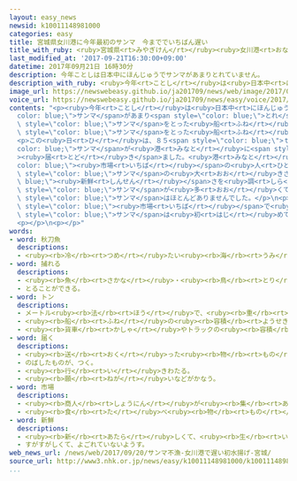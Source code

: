 ```yaml
---
layout: easy_news
newsid: k10011148981000
categories: easy
title: 宮城県女川港に今年最初のサンマ　今まででいちばん遅い
title_with_ruby: <ruby>宮城県<rt>みやぎけん</rt></ruby><ruby>女川港<rt>おながわこう</rt></ruby>に<ruby>今年<rt>ことし</rt></ruby><ruby>最初<rt>さいしょ</rt></ruby>のサンマ　<ruby>今<rt>いま</rt></ruby>まででいちばん<ruby>遅<rt>おそ</rt></ruby>い
last_modified_at: '2017-09-21T16:30:00+09:00'
datetime: 2017年09月21日 16時30分
description: 今年ことしは日本中にほんじゅうでサンマがあまりとれていません。
description_with_ruby: <ruby>今年<rt>ことし</rt></ruby>は<ruby>日本中<rt>にほんじゅう</rt></ruby>でサンマがあまりとれていません。
image_url: https://newswebeasy.github.io/ja201709/news/web/image/2017/09/21/k10011148981000.jpg
voice_url: https://newswebeasy.github.io/ja201709/news/easy/voice/2017/09/21/k10011148981000.mp3
contents: "<p><ruby>今年<rt>ことし</rt></ruby>は<ruby>日本中<rt>にほんじゅう</rt></ruby>で<span style=\"\
  color: blue;\">サンマ</span>があまり<span style=\"color: blue;\">とれ</span>ていません。<ruby>宮城県<rt>みやぎけん</rt></ruby>の<ruby>女川港<rt>おながわこう</rt></ruby>に<ruby>２０日<rt>はつか</rt></ruby>の<ruby>朝<rt>あさ</rt></ruby>、<span\
  \ style=\"color: blue;\">サンマ</span>をとった<ruby>船<rt>ふね</rt></ruby>が、<ruby>今年<rt>ことし</rt></ruby><ruby>初<rt>はじ</rt></ruby>めて<ruby>着<rt>つ</rt></ruby>きました。<span\
  \ style=\"color: blue;\">サンマ</span>をとった<ruby>船<rt>ふね</rt></ruby>が<ruby>女川港<rt>おながわこう</rt></ruby>に<ruby>最初<rt>さいしょ</rt></ruby>に<ruby>着<rt>つ</rt></ruby>いた<ruby>日<rt>ひ</rt></ruby>は、<ruby>去年<rt>きょねん</rt></ruby>より１５<ruby>日<rt>にち</rt></ruby><ruby>遅<rt>おそ</rt></ruby>くて、<ruby>今<rt>いま</rt></ruby>まででいちばん<ruby>遅<rt>おそ</rt></ruby>くなりました。</p>\n\
  <p>この<ruby>日<rt>ひ</rt></ruby>は、８５<span style=\"color: blue;\">ｔ</span>の<span style=\"\
  color: blue;\">サンマ</span>が<ruby>港<rt>みなと</rt></ruby>に<span style=\"color: blue;\"\
  ><ruby>届<rt>とど</rt></ruby>き</span>ました。<ruby>港<rt>みなと</rt></ruby>では、<span style=\"\
  color: blue;\"><ruby>市場<rt>いちば</rt></ruby></span>の<ruby>人<rt>ひと</rt></ruby>たちが<span\
  \ style=\"color: blue;\">サンマ</span>の<ruby>大<rt>おお</rt></ruby>きさや<span style=\"color:\
  \ blue;\"><ruby>新鮮<rt>しんせん</rt></ruby></span>さを<ruby>調<rt>しら</rt></ruby>べていました。１２０ｇぐらいの<ruby>小<rt>ちい</rt></ruby>さな<span\
  \ style=\"color: blue;\">サンマ</span>が<ruby>多<rt>おお</rt></ruby>くて、いつもの<ruby>年<rt>とし</rt></ruby>に<ruby>多<rt>おお</rt></ruby>い１６０ｇぐらいの<ruby>大<rt>おお</rt></ruby>きな<span\
  \ style=\"color: blue;\">サンマ</span>はほとんどありませんでした。</p>\n<p><ruby>女川港<rt>おながわこう</rt></ruby>の<span\
  \ style=\"color: blue;\"><ruby>市場<rt>いちば</rt></ruby></span>で<ruby>働<rt>はたら</rt></ruby>いている<ruby>人<rt>ひと</rt></ruby>は「こんなに<ruby>小<rt>ちい</rt></ruby>さな<span\
  \ style=\"color: blue;\">サンマ</span>は<ruby>初<rt>はじ</rt></ruby>めてなので、お<ruby>客<rt>きゃく</rt></ruby>さんがどう<ruby>思<rt>おも</rt></ruby>うか<ruby>心配<rt>しんぱい</rt></ruby>です。<ruby>味<rt>あじ</rt></ruby>はいいので、たくさんの<ruby>人<rt>ひと</rt></ruby>に<ruby>食<rt>た</rt></ruby>べてほしいです」と<ruby>言<rt>い</rt></ruby>っていました。</p>\n\
  <p></p>\n<p></p>"
words:
- word: 秋刀魚
  descriptions:
  - <ruby><rb>冷</rb><rt>つめ</rt></ruby>たい<ruby><rb>海</rb><rt>うみ</rt></ruby>にすむ<ruby><rb>細長</rb><rt>ほそなが</rt></ruby>い<ruby><rb>魚</rb><rt>さかな</rt></ruby>。<ruby><rb>秋</rb><rt>あき</rt></ruby>に<ruby><rb>多</rb><rt>おお</rt></ruby>くとれる。
- word: 捕れる
  descriptions:
  - <ruby><rb>魚</rb><rt>さかな</rt></ruby>・<ruby><rb>鳥</rb><rt>とり</rt></ruby>などが<ruby><rb>得</rb><rt>え</rt></ruby>られる。
  - とることができる。
- word: トン
  descriptions:
  - メートル<ruby><rb>法</rb><rt>ほう</rt></ruby>で、<ruby><rb>重</rb><rt>おも</rt></ruby>さの<ruby><rb>単位</rb><rt>たんい</rt></ruby>の<ruby><rb>一</rb><rt>ひと</rt></ruby>つ。１トンは、１０００キログラム。<ruby><rb>記号</rb><rt>きごう</rt></ruby>は「t」。
  - <ruby><rb>船</rb><rt>ふね</rt></ruby>の<ruby><rb>容積</rb><rt>ようせき</rt></ruby>の<ruby><rb>単位</rb><rt>たんい</rt></ruby>。
  - <ruby><rb>貨車</rb><rt>かしゃ</rt></ruby>やトラックの<ruby><rb>容積</rb><rt>ようせき</rt></ruby>の<ruby><rb>単位</rb><rt>たんい</rt></ruby>。
- word: 届く
  descriptions:
  - <ruby><rb>送</rb><rt>おく</rt></ruby>った<ruby><rb>物</rb><rt>もの</rt></ruby>が<ruby><rb>着</rb><rt>つ</rt></ruby>く。
  - のばしたものが、つく。
  - <ruby><rb>行</rb><rt>い</rt></ruby>きわたる。
  - <ruby><rb>願</rb><rt>ねが</rt></ruby>いなどがかなう。
- word: 市場
  descriptions:
  - <ruby><rb>商人</rb><rt>しょうにん</rt></ruby>が<ruby><rb>集</rb><rt>あつ</rt></ruby>まって、<ruby><rb>魚</rb><rt>さかな</rt></ruby>や<ruby><rb>野菜</rb><rt>やさい</rt></ruby>などを<ruby><rb>売</rb><rt>う</rt></ruby>り<ruby><rb>買</rb><rt>か</rt></ruby>いする<ruby><rb>所</rb><rt>ところ</rt></ruby>。<ruby><rb>市</rb><rt>いち</rt></ruby>。
  - <ruby><rb>食</rb><rt>た</rt></ruby>べ<ruby><rb>物</rb><rt>もの</rt></ruby>や<ruby><rb>日用品</rb><rt>にちようひん</rt></ruby>などの<ruby><rb>小売店</rb><rt>こうりてん</rt></ruby>が、<ruby><rb>一</rb><rt>いっ</rt></ruby>か<ruby><rb>所</rb><rt>しょ</rt></ruby>に<ruby><rb>集</rb><rt>あつ</rt></ruby>まって<ruby><rb>品物</rb><rt>しなもの</rt></ruby>を<ruby><rb>売</rb><rt>う</rt></ruby>っている<ruby><rb>所</rb><rt>ところ</rt></ruby>。マーケット。
- word: 新鮮
  descriptions:
  - <ruby><rb>新</rb><rt>あたら</rt></ruby>しくて、<ruby><rb>生</rb><rt>い</rt></ruby>き<ruby><rb>生</rb><rt>い</rt></ruby>きしているようす。
  - すがすがしくて、よごれていないようす。
web_news_url: /news/web/2017/09/20/サンマ不漁-女川港で遅い初水揚げ-宮城/
source_url: http://www3.nhk.or.jp/news/easy/k10011148981000/k10011148981000.html
...
```

